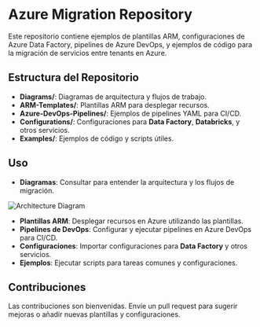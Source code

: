 # Azure Migration Repository

Este repositorio contiene ejemplos de plantillas ARM, configuraciones de Azure Data Factory, pipelines de Azure DevOps, y ejemplos de código para la migración de servicios entre tenants en Azure.

## Estructura del Repositorio

- **Diagrams/**: Diagramas de arquitectura y flujos de trabajo.
- **ARM-Templates/**: Plantillas ARM para desplegar recursos.
- **Azure-DevOps-Pipelines/**: Ejemplos de pipelines YAML para CI/CD.
- **Configurations/**: Configuraciones para **Data Factory**, **Databricks**, y otros servicios.
- **Examples/**: Ejemplos de código y scripts útiles.

## Uso

- **Diagramas**: Consultar para entender la arquitectura y los flujos de migración.

![Architecture Diagram](./docs/assets/images/diagram.png)

- **Plantillas ARM**: Desplegar recursos en Azure utilizando las plantillas.
- **Pipelines de DevOps**: Configurar y ejecutar pipelines en Azure DevOps para CI/CD.
- **Configuraciones**: Importar configuraciones para **Data Factory** y otros servicios.
- **Ejemplos**: Ejecutar scripts para tareas comunes y configuraciones.

## Contribuciones

Las contribuciones son bienvenidas. Envíe un pull request para sugerir mejoras o añadir nuevas plantillas y configuraciones.
